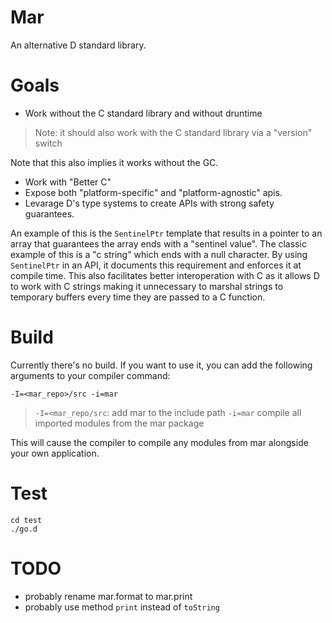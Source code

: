 # Mar

An alternative D standard library.

# Goals

* Work without the C standard library and without druntime

> Note: it should also work with the C standard library via a "version" switch

Note that this also implies it works without the GC.

* Work with "Better C"
* Expose both "platform-specific" and "platform-agnostic" apis.
* Levarage D's type systems to create APIs with strong safety guarantees.

An example of this is the `SentinelPtr` template that results in a pointer to an array that guarantees the array ends with a "sentinel value".  The classic example of this is a "c string" which ends with a null character. By using `SentinelPtr` in an API, it documents this requirement and enforces it at compile time. This also facilitates better interoperation with C as it allows D to work with C strings making it unnecessary to marshal strings to temporary buffers every time they are passed to a C function.

# Build

Currently there's no build.  If you want to use it, you can add the following arguments to your compiler command:
```
-I=<mar_repo>/src -i=mar
```
> `-I=<mar_repo/src`: add mar to the include path
> `-i=mar` compile all imported modules from the mar package

This will cause the compiler to compile any modules from mar alongside your own application.

# Test

```
cd test
./go.d
```

# TODO

* probably rename mar.format to mar.print
* probably use method `print` instead of `toString`
